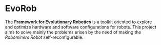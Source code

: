 # EvoRob

The **Framework for Evolutionary Robotics** is a toolkit oriented to explore and optimize hardware and software configurations for robots. This project aims to solve mainly the problems arisen by the need of making the *Robominers Robot* self-reconfigurable.

